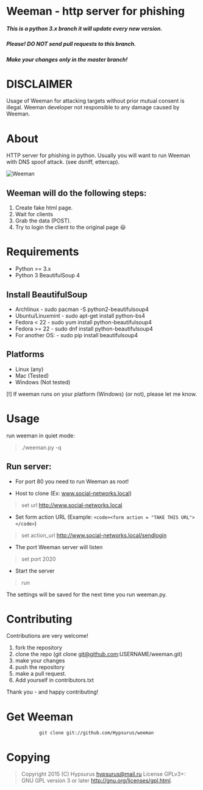 Weeman - http server for phishing
=================================

##### This is a python 3.x branch it will update every new version.
##### Please! DO NOT send pull requests to this branch.
##### Make your changes only in the master branch!

DISCLAIMER
==========

Usage of Weeman for attacking targets without prior mutual consent is illegal.
Weeman developer not responsible to any damage caused by Weeman.

About
=====

HTTP server for phishing in python.
Usually you will want to run Weeman with DNS spoof attack. (see dsniff, ettercap).

![Weeman](https://raw.githubusercontent.com/Hypsurus/weeman/master/core/weeman_curr.png)


Weeman will do the following steps:
------------------------------------

1. Create fake html page.
2. Wait for clients
3. Grab the data (POST).
4. Try to login the client to the original page :smiley:

Requirements
============

* Python >= 3.x
* Python 3 BeautifulSoup 4

Install BeautifulSoup
---------------------

* Archlinux        - sudo pacman -S python2-beautifulsoup4
* Ubuntu/Linuxmint - sudo apt-get install python-bs4
* Fedora < 22	   - sudo yum install python-beautifulsoup4
* Fedora >= 22	   - sudo dnf install python-beautifulsoup4
* For another OS:  - sudo pip install beautifulsoup4

Platforms
-----------

* Linux (any)
* Mac (Tested)
* Windows (Not tested)

[!] If weeman runs on your platform (Windows) (or not), please let me know.

Usage
======

run weeman in quiet mode:
> ./weeman.py -q

Run server:
-----------

* For port 80 you need to run Weeman as root!

* Host to clone (Ex: www.social-networks.local)
> set url http://www.social-networks.local

* Set form action URL (Example: `<code><form action = "TAKE THIS URL"></code>`)
> set action_url http://www.social-networks.local/sendlogin 

* The port Weeman server will listen
> set port 2020

* Start the server
> run

The settings will be saved for the next time you run weeman.py.

Contributing
=============

Contributions are very welcome!

1. fork the repository
2. clone the repo (git clone git@github.com:USERNAME/weeman.git)
3. make your changes
4. push the repository
5. make a pull request.
6. Add yourself in contributors.txt

Thank you - and happy contributing!

Get Weeman
=============
                git clone git://github.com/Hypsurus/weeman
  
Copying
========

> Copyright 2015 (C) Hypsurus <hypsurus@mail.ru>
> License GPLv3+: GNU GPL version 3 or later <http://gnu.org/licenses/gpl.html>.
